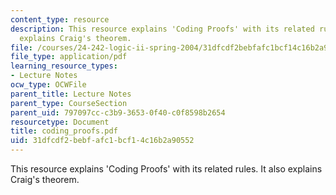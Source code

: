 ```yaml
---
content_type: resource
description: This resource explains 'Coding Proofs' with its related rules. It also
  explains Craig's theorem.
file: /courses/24-242-logic-ii-spring-2004/31dfcdf2bebfafc1bcf14c16b2a90552_coding_proofs.pdf
file_type: application/pdf
learning_resource_types:
- Lecture Notes
ocw_type: OCWFile
parent_title: Lecture Notes
parent_type: CourseSection
parent_uid: 797097cc-c3b9-3653-0f40-c0f8598b2654
resourcetype: Document
title: coding_proofs.pdf
uid: 31dfcdf2-bebf-afc1-bcf1-4c16b2a90552
---
```

This resource explains 'Coding Proofs' with its related rules. It also explains Craig's theorem.

